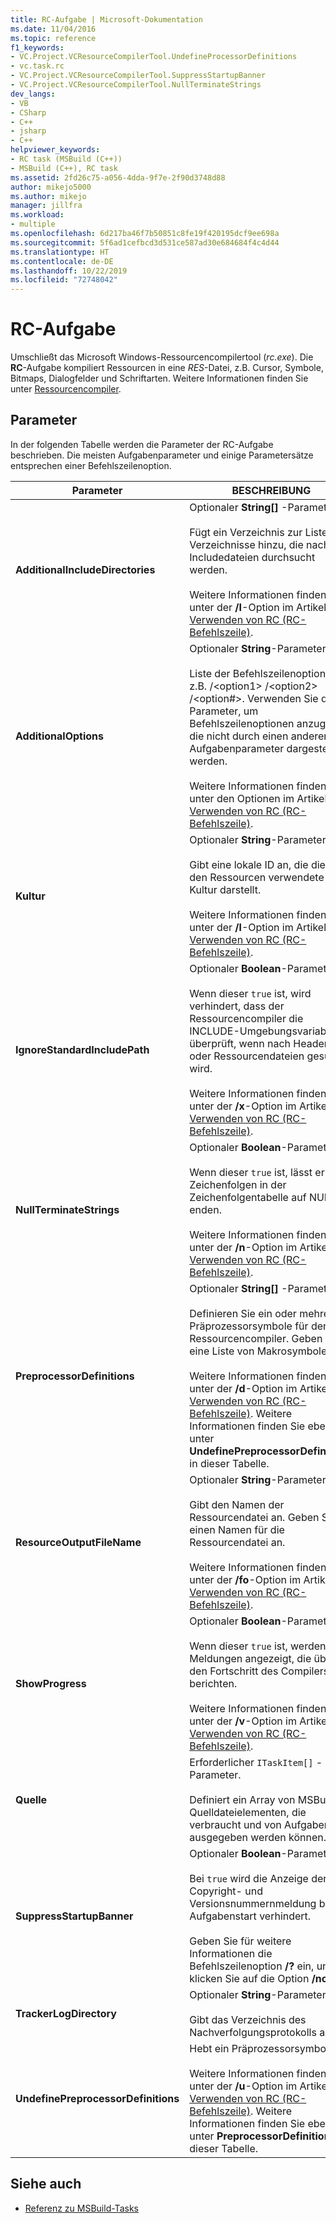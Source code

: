 ```yaml
---
title: RC-Aufgabe | Microsoft-Dokumentation
ms.date: 11/04/2016
ms.topic: reference
f1_keywords:
- VC.Project.VCResourceCompilerTool.UndefineProcessorDefinitions
- vc.task.rc
- VC.Project.VCResourceCompilerTool.SuppressStartupBanner
- VC.Project.VCResourceCompilerTool.NullTerminateStrings
dev_langs:
- VB
- CSharp
- C++
- jsharp
- C++
helpviewer_keywords:
- RC task (MSBuild (C++))
- MSBuild (C++), RC task
ms.assetid: 2fd26c75-a056-4dda-9f7e-2f90d3748d88
author: mikejo5000
ms.author: mikejo
manager: jillfra
ms.workload:
- multiple
ms.openlocfilehash: 6d217ba46f7b50851c8fe19f420195dcf9ee698a
ms.sourcegitcommit: 5f6ad1cefbcd3d531ce587ad30e684684f4c4d44
ms.translationtype: HT
ms.contentlocale: de-DE
ms.lasthandoff: 10/22/2019
ms.locfileid: "72748042"
---
```

# <a name="rc-task"></a>RC-Aufgabe
Umschließt das Microsoft Windows-Ressourcencompilertool (*rc.exe*). Die **RC**-Aufgabe kompiliert Ressourcen in eine *RES*-Datei, z.B. Cursor, Symbole, Bitmaps, Dialogfelder und Schriftarten. Weitere Informationen finden Sie unter [Ressourcencompiler](https://docs.microsoft.com/windows/desktop/menurc/resource-compiler).

## <a name="parameters"></a>Parameter
 In der folgenden Tabelle werden die Parameter der RC-Aufgabe beschrieben. Die meisten Aufgabenparameter und einige Parametersätze entsprechen einer Befehlszeilenoption.

|Parameter|BESCHREIBUNG|
|---------------|-----------------|
|**AdditionalIncludeDirectories**|Optionaler **String[]** -Parameter.<br /><br /> Fügt ein Verzeichnis zur Liste der Verzeichnisse hinzu, die nach Includedateien durchsucht werden.<br /><br /> Weitere Informationen finden Sie unter der **/I**-Option im Artikel [Verwenden von RC (RC-Befehlszeile)](http://go.microsoft.com/fwlink/?LinkId=155730).|
|**AdditionalOptions**|Optionaler **String**-Parameter.<br /><br /> Liste der Befehlszeilenoptionen, z.B. /\<option1> /\<option2> /\<option#>. Verwenden Sie diesen Parameter, um Befehlszeilenoptionen anzugeben, die nicht durch einen anderen **RC**-Aufgabenparameter dargestellt werden.<br /><br /> Weitere Informationen finden Sie unter den Optionen im Artikel [Verwenden von RC (RC-Befehlszeile)](http://go.microsoft.com/fwlink/?LinkId=155730).|
|**Kultur**|Optionaler **String**-Parameter.<br /><br /> Gibt eine lokale ID an, die die in den Ressourcen verwendete Kultur darstellt.<br /><br /> Weitere Informationen finden Sie unter der **/l**-Option im Artikel [Verwenden von RC (RC-Befehlszeile)](http://go.microsoft.com/fwlink/?LinkId=155730).|
|**IgnoreStandardIncludePath**|Optionaler **Boolean**-Parameter.<br /><br /> Wenn dieser `true` ist, wird verhindert, dass der Ressourcencompiler die INCLUDE-Umgebungsvariable überprüft, wenn nach Header- oder Ressourcendateien gesucht wird.<br /><br /> Weitere Informationen finden Sie unter der **/x**-Option im Artikel [Verwenden von RC (RC-Befehlszeile)](http://go.microsoft.com/fwlink/?LinkId=155730).|
|**NullTerminateStrings**|Optionaler **Boolean**-Parameter.<br /><br /> Wenn dieser `true` ist, lässt er alle Zeichenfolgen in der Zeichenfolgentabelle auf NULL enden.<br /><br /> Weitere Informationen finden Sie unter der **/n**-Option im Artikel [Verwenden von RC (RC-Befehlszeile)](http://go.microsoft.com/fwlink/?LinkId=155730).|
|**PreprocessorDefinitions**|Optionaler **String[]** -Parameter.<br /><br /> Definieren Sie ein oder mehrere Präprozessorsymbole für den Ressourcencompiler. Geben Sie eine Liste von Makrosymbolen an.<br /><br /> Weitere Informationen finden Sie unter der **/d**-Option im Artikel [Verwenden von RC (RC-Befehlszeile)](http://go.microsoft.com/fwlink/?LinkId=155730). Weitere Informationen finden Sie ebenfalls unter **UndefinePreprocessorDefinitions** in dieser Tabelle.|
|**ResourceOutputFileName**|Optionaler **String**-Parameter.<br /><br /> Gibt den Namen der Ressourcendatei an. Geben Sie einen Namen für die Ressourcendatei an.<br /><br /> Weitere Informationen finden Sie unter der **/fo**-Option im Artikel [Verwenden von RC (RC-Befehlszeile)](http://go.microsoft.com/fwlink/?LinkId=155730).|
|**ShowProgress**|Optionaler **Boolean**-Parameter.<br /><br /> Wenn dieser `true` ist, werden Meldungen angezeigt, die über den Fortschritt des Compilers berichten.<br /><br /> Weitere Informationen finden Sie unter der **/v**-Option im Artikel [Verwenden von RC (RC-Befehlszeile)](http://go.microsoft.com/fwlink/?LinkId=155730).|
|**Quelle**|Erforderlicher `ITaskItem[]` -Parameter.<br /><br /> Definiert ein Array von MSBuild-Quelldateielementen, die verbraucht und von Aufgaben ausgegeben werden können.|
|**SuppressStartupBanner**|Optionaler **Boolean**-Parameter.<br /><br /> Bei `true` wird die Anzeige der Copyright- und Versionsnummernmeldung bei Aufgabenstart verhindert.<br /><br /> Geben Sie für weitere Informationen die Befehlszeilenoption **/?** ein, und klicken Sie auf die Option **/nologo**.|
|**TrackerLogDirectory**|Optionaler **String**-Parameter.<br /><br /> Gibt das Verzeichnis des Nachverfolgungsprotokolls an.|
|**UndefinePreprocessorDefinitions**|Hebt ein Präprozessorsymbol auf.<br /><br /> Weitere Informationen finden Sie unter der **/u**-Option im Artikel [Verwenden von RC (RC-Befehlszeile)](http://go.microsoft.com/fwlink/?LinkId=155730). Weitere Informationen finden Sie ebenfalls unter **PreprocessorDefinitions** in dieser Tabelle.|

## <a name="see-also"></a>Siehe auch
- [Referenz zu MSBuild-Tasks](../msbuild/msbuild-task-reference.md)